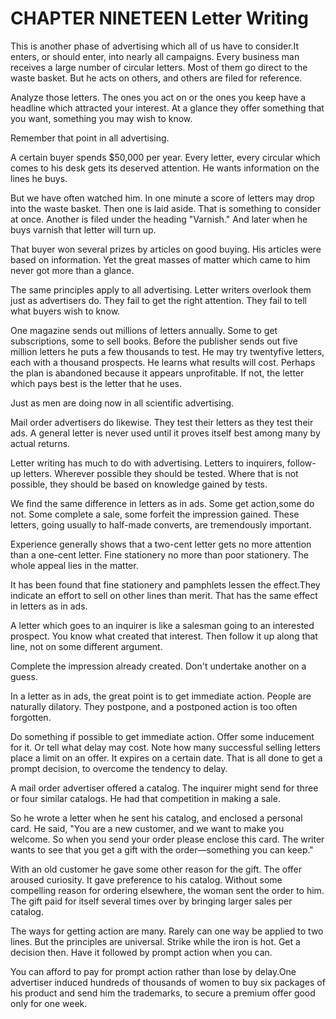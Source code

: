 # CHAPTER NINETEEN Letter Writing

This is another phase of advertising which all of us have to consider.It enters, or should enter, into nearly all campaigns. Every business
man receives a large number of circular letters. Most of them go direct to the waste basket. But he acts on others, and others are filed
for reference.

Analyze those letters. The ones you act on or the ones you keep have a headline which attracted your interest. At a glance they offer
something that you want, something you may wish to know.

Remember that point in all advertising.

A certain buyer spends $50,000 per year. Every letter, every circular which comes to his desk gets its deserved attention. He wants
information on the lines he buys.

But we have often watched him. In one minute a score of letters may drop into the waste basket. Then one is laid aside. That is something
to consider at once. Another is filed under the heading "Varnish." And later when he buys varnish that letter will turn up.

That buyer won several prizes by articles on good buying. His articles were based on information. Yet the great masses of matter
which came to him never got more than a glance.

The same principles apply to all advertising. Letter writers overlook them just as advertisers do. They fail to get the right attention.
They fail to tell what buyers wish to know.

One magazine sends out millions of letters annually. Some to get subscriptions, some to sell books. Before the publisher sends out five
million letters he puts a few thousands to test. He may try twentyfive letters, each with a thousand prospects. He learns what results
will cost. Perhaps the plan is abandoned because it appears unprofitable. If not, the letter which pays best is the letter that he
uses.

Just as men are doing now in all scientific advertising.

Mail order advertisers do likewise. They test their letters as they test their ads. A general letter is never used until it proves itself best
among many by actual returns.

Letter writing has much to do with advertising. Letters to inquirers, follow-up letters. Wherever possible they should be tested. Where
that is not possible, they should be based on knowledge gained by tests.

We find the same difference in letters as in ads. Some get action,some do not. Some complete a sale, some forfeit the impression
gained. These letters, going usually to half-made converts, are tremendously important.

Experience generally shows that a two-cent letter gets no more attention than a one-cent letter. Fine stationery no more than poor
stationery. The whole appeal lies in the matter.

It has been found that fine stationery and pamphlets lessen the effect.They indicate an effort to sell on other lines than merit. That has the
same effect in letters as in ads.

A letter which goes to an inquirer is like a salesman going to an interested prospect. You know what created that interest. Then
follow it up along that line, not on some different argument.

Complete the impression already created. Don't undertake another on a guess.

In a letter as in ads, the great point is to get immediate action. People are naturally dilatory. They postpone, and a postponed action is too
often forgotten.

Do something if possible to get immediate action. Offer some inducement for it. Or tell what delay may cost. Note how many successful selling letters place a limit on an offer. It expires on a
certain date. That is all done to get a prompt decision, to overcome the tendency to delay.

A mail order advertiser offered a catalog. The inquirer might send for three or four similar catalogs. He had that competition in making a
sale.

So he wrote a letter when he sent his catalog, and enclosed a personal card. He said, "You are a new customer, and we want to make you
welcome. So when you send your order please enclose this card. The writer wants to see that you get a gift with the order—something you
can keep."

With an old customer he gave some other reason for the gift. The offer aroused curiosity. It gave preference to his catalog. Without
some compelling reason for ordering elsewhere, the woman sent the order to him. The gift paid for itself several times over by bringing
larger sales per catalog.

The ways for getting action are many. Rarely can one way be applied to two lines. But the principles are universal. Strike while the iron is
hot. Get a decision then. Have it followed by prompt action when you can.

You can afford to pay for prompt action rather than lose by delay.One advertiser induced hundreds of thousands of women to buy six packages of his product and send him the trademarks, to secure a
premium offer good only for one week.


